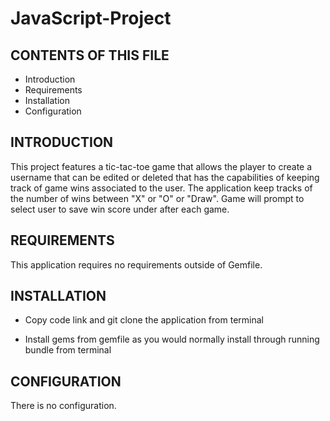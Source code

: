 # JavaScript-Project

CONTENTS OF THIS FILE
---------------------

 * Introduction
 * Requirements
 * Installation
 * Configuration
 
 INTRODUCTION
------------

This project features a tic-tac-toe game that allows the player to create a username that can be edited
or deleted that has the capabilities of keeping track of game wins associated to the user. The application keep
tracks of the number of wins between "X" or "O" or "Draw". Game will prompt to select user to save win score under after each game.


REQUIREMENTS
------------

This application requires no requirements outside of Gemfile.



INSTALLATION
------------
 
 * Copy code link and git clone the application from terminal
 
 * Install gems from gemfile as you would normally install through running bundle from terminal
 
 
 CONFIGURATION
-------------

There is no configuration.




